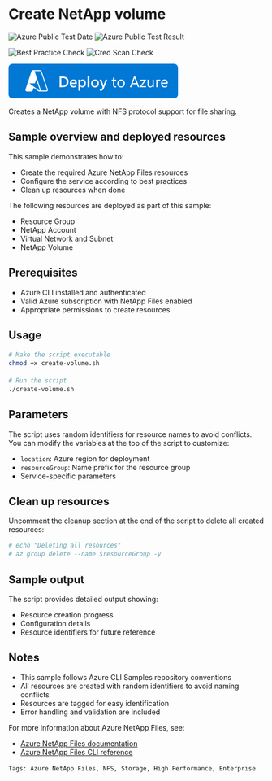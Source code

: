 # Create NetApp volume

![Azure Public Test Date](https://azurequickstartsservice.blob.core.windows.net/badges/netappfiles/create-volume/PublicLastTestDate.svg)
![Azure Public Test Result](https://azurequickstartsservice.blob.core.windows.net/badges/netappfiles/create-volume/PublicDeployment.svg)

![Best Practice Check](https://azurequickstartsservice.blob.core.windows.net/badges/netappfiles/create-volume/BestPracticeResult.svg)
![Cred Scan Check](https://azurequickstartsservice.blob.core.windows.net/badges/netappfiles/create-volume/CredScanResult.svg)

[![Deploy To Azure](https://raw.githubusercontent.com/Azure/azure-quickstart-templates/master/1-CONTRIBUTION-GUIDE/images/deploytoazure.svg?sanitize=true)](https://shell.azure.com/)

Creates a NetApp volume with NFS protocol support for file sharing.

## Sample overview and deployed resources

This sample demonstrates how to:

- Create the required Azure NetApp Files resources
- Configure the service according to best practices  
- Clean up resources when done

The following resources are deployed as part of this sample:

- Resource Group
- NetApp Account
- Virtual Network and Subnet
- NetApp Volume

## Prerequisites

- Azure CLI installed and authenticated
- Valid Azure subscription with NetApp Files enabled
- Appropriate permissions to create resources

## Usage

```bash
# Make the script executable
chmod +x create-volume.sh

# Run the script
./create-volume.sh
```

## Parameters

The script uses random identifiers for resource names to avoid conflicts. You can modify the variables at the top of the script to customize:

- `location`: Azure region for deployment
- `resourceGroup`: Name prefix for the resource group
- Service-specific parameters

## Clean up resources

Uncomment the cleanup section at the end of the script to delete all created resources:

```bash
# echo "Deleting all resources"
# az group delete --name $resourceGroup -y
```

## Sample output

The script provides detailed output showing:
- Resource creation progress
- Configuration details
- Resource identifiers for future reference

## Notes

- This sample follows Azure CLI Samples repository conventions
- All resources are created with random identifiers to avoid naming conflicts
- Resources are tagged for easy identification
- Error handling and validation are included

For more information about Azure NetApp Files, see:
- [Azure NetApp Files documentation](https://docs.microsoft.com/azure/azure-netapp-files/)
- [Azure NetApp Files CLI reference](https://docs.microsoft.com/cli/azure/netappfiles)

`Tags: Azure NetApp Files, NFS, Storage, High Performance, Enterprise`
